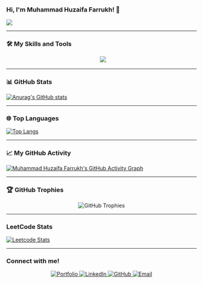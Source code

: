 ### Hi, I'm Muhammad Huzaifa Farrukh! 👋 

![](https://komarev.com/ghpvc/?username=MuhammadHuzaifaFarrukh)

---

### 🛠️ My Skills and Tools 
<p align="center">
  <img src="https://skillicons.dev/icons?i=c,cpp,html,css,js,python,mysql,git,github,vscode,postgresql,godot,unity" />
</p>

---

### 📊 GitHub Stats 

[![Anurag's GitHub stats](https://github-readme-stats.vercel.app/api?username=MuhammadHuzaifaFarrukh&show_icons=true&theme=dracula)](https://github.com/anuraghazra/github-readme-stats)

---

### 🌐 Top Languages 

[![Top Langs](https://github-readme-stats.vercel.app/api/top-langs/?username=MuhammadHuzaifaFarrukh&layout=compact&theme=dracula)](https://github.com/anuraghazra/github-readme-stats)

---

### 📈 My GitHub Activity 

[![Muhammad Huzaifa Farrukh's GitHub Activity Graph](https://github-readme-activity-graph.vercel.app/graph?username=MuhammadHuzaifaFarrukh&theme=react-dark)](https://github.com/ashutosh00710/github-readme-activity-graph)

---

### 🏆 GitHub Trophies 

<p align="center">
  <img src="https://github-profile-trophy.vercel.app/?username=MuhammadHuzaifaFarrukh&theme=dracula&no-frame=true&no-bg=true" alt="GitHub Trophies" />
</p>

---

### LeetCode Stats

[![Leetcode Stats](https://leetcard.jacoblin.cool/SuperTechnology_Gamer_05)](https://leetcode.com/SuperTechnology_Gamer_05)

---

### Connect with me! 

<p align="center">
  <a href="https://muhammadhuzaifafarrukh.github.io/" target="_blank" rel="noopener noreferrer">
    <img src="https://img.shields.io/badge/Portfolio-orange?style=for-the-badge" alt="Portfolio" />
  </a>
  <a href="https://www.linkedin.com/in/muhammad-huzaifa-farrukh-9608a1358/" target="_blank" rel="noopener noreferrer">
    <img src="https://img.shields.io/badge/LinkedIn-0A66C2?style=for-the-badge&logo=linkedin&logoColor=white" alt="LinkedIn" />
  </a>
  <a href="https://github.com/MuhammadHuzaifaFarrukh" target="_blank" rel="noopener noreferrer">
    <img src="https://img.shields.io/badge/GitHub-181717?style=for-the-badge&logo=github&logoColor=white" alt="GitHub" />
  </a>
  <a href="mailto:huzaifafarrukh.1990@gmail.com" target="_blank" rel="noopener noreferrer">
    <img src="https://img.shields.io/badge/Email-D14836?style=for-the-badge&logo=gmail&logoColor=white" alt="Email" />
  </a>
</p>






